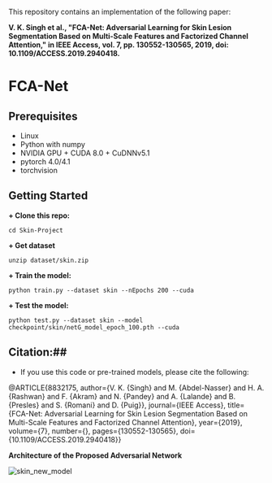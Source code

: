 This repository contains an implementation of the following paper:

**V. K. Singh et al., "FCA-Net: Adversarial Learning for Skin Lesion Segmentation Based on Multi-Scale Features and Factorized Channel Attention," in IEEE Access, vol. 7, pp. 130552-130565, 2019, doi: 10.1109/ACCESS.2019.2940418.**

# FCA-Net

## Prerequisites

+ Linux
+ Python with numpy
+ NVIDIA GPU + CUDA 8.0 + CuDNNv5.1
+ pytorch 4.0/4.1
+ torchvision

## Getting Started


**+ Clone this repo:**

    cd Skin-Project

**+ Get dataset**

    unzip dataset/skin.zip

**+ Train the model:**

    python train.py --dataset skin --nEpochs 200 --cuda

**+ Test the model:**

    python test.py --dataset skin --model checkpoint/skin/netG_model_epoch_100.pth --cuda

## Citation:##

+ If you use this code or pre-trained models, please cite the following:

@ARTICLE{8832175,
  author={V. K. {Singh} and M. {Abdel-Nasser} and H. A. {Rashwan} and F. {Akram} and N. {Pandey} and A. {Lalande} and B. {Presles} and S. {Romani} and D. {Puig}},
  journal={IEEE Access}, 
  title={FCA-Net: Adversarial Learning for Skin Lesion Segmentation Based on Multi-Scale Features and Factorized Channel Attention}, 
  year={2019},
  volume={7},
  number={},
  pages={130552-130565},
  doi={10.1109/ACCESS.2019.2940418}}


**Architecture of the Proposed Adversarial Network**

![skin_new_model](https://user-images.githubusercontent.com/18607766/59305103-d7357300-8c99-11e9-923a-9c09ef49a210.png)


